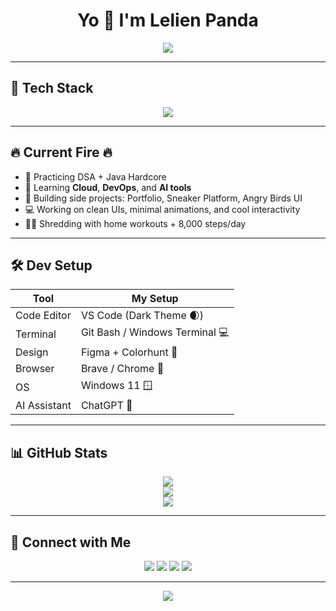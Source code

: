<h1 align="center">
  Yo 👋 I'm Lelien Panda
</h1>

<p align="center">
  <img src="https://readme-typing-svg.herokuapp.com?font=Fira+Code&size=26&pause=1000&color=F75C7E&center=true&vCenter=true&multiline=true&width=600&height=100&lines=🚀+Full+Stack+Developer+in+the+Making;🔥+Frontend dev+%7C+Backend+Builder;🧠+Learning+Java%2C+DSA%2C+Cloud%2C+AI;💪+Home+Workout+Warrior+%7C+8000+Steps+Daily;😎+UI%2FUX+%2B+Dev+vibes+only" />
</p>

---

## 🚀 Tech Stack

<p align="center">
  <img src="https://skillicons.dev/icons?i=html,css,js,react,nodejs,express,java,mysql,figma,git,github,vscode,aws&perline=8" />
</p>

---

## 🔥 Current Fire 🔥

- 🔁 Practicing DSA + Java Hardcore
- 🧠 Learning **Cloud**, **DevOps**, and **AI tools**
- 🎯 Building side projects: Portfolio, Sneaker Platform, Angry Birds UI
- 💻 Working on clean UIs, minimal animations, and cool interactivity
- 🏋️‍♂️ Shredding with home workouts + 8,000 steps/day

---

## 🛠️ Dev Setup

| Tool           | My Setup                            |
|----------------|--------------------------------------|
| Code Editor    | VS Code (Dark Theme 🌒)              |
| Terminal       | Git Bash / Windows Terminal 💻       |
| Design         | Figma + Colorhunt 🎨                 |
| Browser        | Brave / Chrome 🦁                    |
| OS             | Windows 11 🪟                        |
| AI Assistant   | ChatGPT 🤖                           |

---

## 📊 GitHub Stats

<p align="center">
  <img src="https://github-readme-stats.vercel.app/api?username=lelienpanda&show_icons=true&theme=tokyonight&hide=issues&hide_border=true" />
  <br>
  <img src="https://github-readme-streak-stats.herokuapp.com/?user=lelienpanda&theme=radical&hide_border=true" />
  <br>
  <img src="https://github-readme-stats.vercel.app/api/top-langs/?username=lelienpanda&layout=compact&theme=dracula&hide_border=true" />
</p>

---

## 🤝 Connect with Me

<p align="center">
  <a href="https://github.com/lelienpanda"><img src="https://skillicons.dev/icons?i=github" /></a>
  <a href="https://linkedin.com/in/your-link"><img src="https://skillicons.dev/icons?i=linkedin" /></a>
  <a href="mailto:your.email@example.com"><img src="https://img.shields.io/badge/Gmail-D14836?style=for-the-badge&logo=gmail&logoColor=white"/></a>
  <a href="https://www.instagram.com/your-insta"><img src="https://img.shields.io/badge/Instagram-E4405F?style=for-the-badge&logo=instagram&logoColor=white"/></a>
</p>

---

<p align="center">
  <img src="https://capsule-render.vercel.app/api?type=waving&color=gradient&height=140&section=footer"/>
</p>
